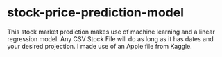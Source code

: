 # stock-price-prediction-model
This stock market prediction makes use of machine learning and a linear regression model. Any CSV Stock File will do as long as it has dates and your desired projection. I made use of an Apple file from Kaggle.
